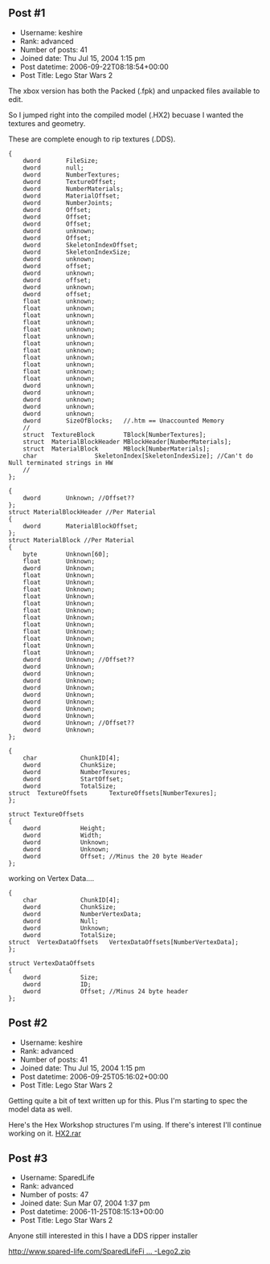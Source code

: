 ## Post #1
- Username: keshire
- Rank: advanced
- Number of posts: 41
- Joined date: Thu Jul 15, 2004 1:15 pm
- Post datetime: 2006-09-22T08:18:54+00:00
- Post Title: Lego Star Wars 2

The xbox version has both the Packed (.fpk) and unpacked files available to edit.

So I jumped right into the compiled model (.HX2) becuase I wanted the textures and geometry.

These are complete enough to rip textures (.DDS).

```
{
	dword		FileSize;
	dword		null;
	dword		NumberTextures;
	dword		TextureOffset;
	dword		NumberMaterials;
	dword		MaterialOffset;
	dword		NumberJoints;
	dword		Offset;
	dword		Offset;
	dword		Offset;
	dword		unknown;
	dword		Offset;
	dword		SkeletonIndexOffset;
	dword		SkeletonIndexSize;
	dword		unknown;
	dword		offset;
	dword		unknown;
	dword		offset;
	dword		unknown;
	dword		offset;
	float		unknown;
	float		unknown;
	float		unknown;
	float		unknown;
	float		unknown;
	float		unknown;
	float		unknown;
	float		unknown;
	float		unknown;
	float		unknown;
	float		unknown;
	float		unknown;
	dword		unknown;
	dword		unknown;
	dword		unknown;
	dword		unknown;
	dword		unknown;
	dword		SizeOfBlocks;	//.htm == Unaccounted Memory
	//
	struct	TextureBlock		TBlock[NumberTextures];
	struct	MaterialBlockHeader	MBlockHeader[NumberMaterials];
	struct	MaterialBlock		MBlock[NumberMaterials];
	char				SkeletonIndex[SkeletonIndexSize]; //Can't do Null terminated strings in HW
	//
};

```


```
{
	dword		Unknown; //Offset??
};
struct MaterialBlockHeader //Per Material
{
	dword		MaterialBlockOffset;	
};
struct MaterialBlock //Per Material
{
	byte		Unknown[60];
	float		Unknown;
	dword		Unknown;
	float		Unknown;
	float		Unknown;
	float		Unknown;
	float		Unknown;
	float		Unknown;
	float		Unknown;
	float		Unknown;
	float		Unknown;
	float		Unknown;
	float		Unknown;
	float		Unknown;
	float		Unknown;
	dword		Unknown; //Offset??
	dword		Unknown;
	dword		Unknown;
	dword		Unknown;
	dword		Unknown;
	dword		Unknown;
	dword		Unknown;
	dword		Unknown;
	dword		Unknown;
	dword		Unknown; //Offset??
	dword		Unknown;
};

```


```
{
	char			ChunkID[4];
	dword			ChunkSize;
	dword			NumberTexures;
	dword			StartOffset;
	dword			TotalSize;
struct	TextureOffsets		TextureOffsets[NumberTexures];
};

struct TextureOffsets
{
	dword			Height;
	dword			Width;
	dword			Unknown;
	dword			Unknown;
	dword			Offset; //Minus the 20 byte Header
};

```


working on Vertex Data....

```
{
	char			ChunkID[4];
	dword			ChunkSize;
	dword			NumberVertexData;
	dword			Null;
	dword			Unknown;
	dword			TotalSize;
struct	VertexDataOffsets	VertexDataOffsets[NumberVertexData];
};

struct VertexDataOffsets
{
	dword			Size;
	dword			ID;
	dword			Offset; //Minus 24 byte header
};

```
## Post #2
- Username: keshire
- Rank: advanced
- Number of posts: 41
- Joined date: Thu Jul 15, 2004 1:15 pm
- Post datetime: 2006-09-25T05:16:02+00:00
- Post Title: Lego Star Wars 2

Getting quite a bit of text written up for this. Plus I'm starting to spec the model data as well.

Here's the Hex Workshop structures I'm using. If there's interest I'll continue working on it.
[HX2.rar](https://xentaxbackup.github.io/file/871_HX2.rar)
## Post #3
- Username: SparedLife
- Rank: advanced
- Number of posts: 47
- Joined date: Sun Mar 07, 2004 1:37 pm
- Post datetime: 2006-11-25T08:15:13+00:00
- Post Title: Lego Star Wars 2

Anyone still interested in this I have a DDS ripper installer

[http://www.spared-life.com/SparedLifeFi ... -Lego2.zip](http://www.spared-life.com/SparedLifeFiles/SLConverter-Lego2.zip)
